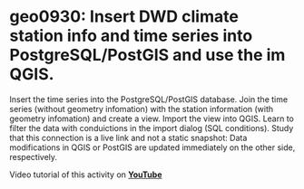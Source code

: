 # geo0930: Insert DWD climate station info and time series into PostgreSQL/PostGIS and use the im QGIS. 
Insert the time series into the PostgreSQL/PostGIS database. Join the time series (without geometry infomation) with the station information (with geometry infomation) and create a view. Import the view into QGIS. Learn to filter the data with conduictions in the import dialog (SQL conditions). Study that this connection is a live link and not a static snapshot: Data modifications in QGIS or PostGIS are updated immediately on the other side, respectively.

Video tutorial of this activity on [**YouTube**](https://www.youtube.com/watch?v=wvIkhZNfz6s)


